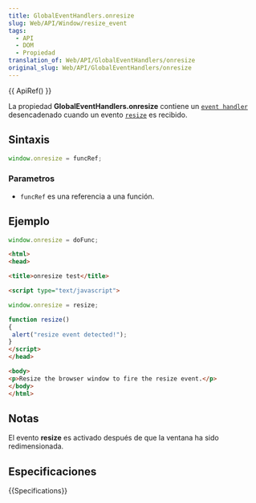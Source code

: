 ```yaml
---
title: GlobalEventHandlers.onresize
slug: Web/API/Window/resize_event
tags:
  - API
  - DOM
  - Propiedad
translation_of: Web/API/GlobalEventHandlers/onresize
original_slug: Web/API/GlobalEventHandlers/onresize
---
```


{{ ApiRef() }}

La propiedad **GlobalEventHandlers.onresize** contiene un [`event handler`](/es/docs/Web/Reference/Events/Event_handlers) desencadenado cuando un evento [`resize`](/es/docs/Web/Reference/Events/resize) es recibido.

## Sintaxis

```js
window.onresize = funcRef;
```

### Parametros

- `funcRef` es una referencia a una función.

## Ejemplo

```js
window.onresize = doFunc;
```

```html
<html>
<head>

<title>onresize test</title>

<script type="text/javascript">

window.onresize = resize;

function resize()
{
 alert("resize event detected!");
}
</script>
</head>

<body>
<p>Resize the browser window to fire the resize event.</p>
</body>
</html>
```

## Notas

El evento **resize** es activado después de que la ventana ha sido redimensionada.

## Especificaciones

{{Specifications}}
